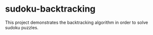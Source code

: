 # sudoku-backtracking
This project demonstrates the backtracking algorithm in order to solve sudoku puzzles.
